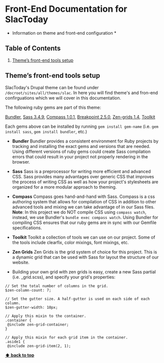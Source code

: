# Front-End Documentation for SlacToday

* Information on theme and front-end configuration *

## Table of Contents

  1. [Theme’s front-end tools setup](#markdown-header-themes-front-end-tools-setup)

## Theme’s front-end tools setup

SlacToday's Drupal theme can be found under `/docroot/sites/all/themes/slac`.  In here you will find theme's and fron-end confirguations which we will cover in this documentation.


The following ruby gems are part of this theme:

  [Bundler](http://bundler.io), [Sass 3.4.9](http://sass-lang.com/), [Compass 1.0.1](http://compass-style.org/), [Breakpoint 2.5.0](http://breakpoint-sass.com/), [Zen-grids 1.4](http://zengrids.com/), [Toolkit](https://github.com/at-import/toolkit)

Each gems above can be installed by running `gem install gem-name` (i.e. `gem install sass`, `gem install bundler`, etc.)



  - **Bundler**
Bundler provides a consistent environment for Ruby projects by tracking and installing the exact gems and versions that are needed. Using different versions of ruby gems could create Sass compilation errors that could result in your project not properly rendering in the browser.



  - **Sass**
Sass is a preprocessor for writing more efficient and advanced CSS.  Sass provides many advantages over generic CSS that improves the process of writing CSS as well as how your project's stylesheets are organized for a more modular approach to theming.



  - **Compass**
Compass goes hand-and-hand with Sass.  Compass is a css authoring system that allows for compilation of CSS in addition to other advanced tools and mixing we can take advantage of in our Sass files.  **Note**: In this project we do NOT compile CSS using `compass watch`, instead, we use Bundler's `bundle exec compass watch`.  Using Bundler for compiling CSS ensures that our ruby gems are in sync with our Gemfile specifications.



  - **Toolkit**
Toolkit a collection of tools we can use on our project.  Some of the tools include clearfix, color mixings, font mixings, etc.



  - **Zen Grids**
Zen Grids is the grid system of choice for this project.  This is a dynamic grid that can be used with Sass for layout the structure of our website.



  - Building your own grid with zen grids is easy, create a new Sass partial (i.e. _grid.scss), and specify your grid's properties:
```
// Set the total number of columns in the grid.
$zen-column-count: 7;

// Set the gutter size. A half-gutter is used on each side of each column.
$zen-gutter-width: 10px;

// Apply this mixin to the container.
.container {
 @include zen-grid-container;
}

// Apply this mixin for each grid item in the container.
.aside1 {
 @include zen-grid-item(2, 1);
```

**[⬆ back to top](#markdown-header-table-of-contents)**

